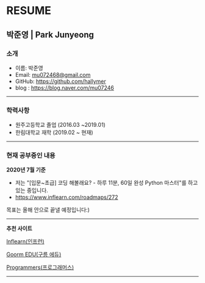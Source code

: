 # RESUME
## 박준영 | Park Junyeong
### 소개
* 이름: 박준영
* Email: mu072468@gmail.com
* GitHub: https://github.com/hallymer
* blog : https://blog.naver.com/mu07246

**************************

### 학력사항
* 원주고등학교 졸업 (2016.03 ~2019.01)
* 한림대학교 재학 (2019.02 ~ 현재)
**************************

### 현재 공부중인 내용
<strong>2020년 7월 기준</strong>
* 저는 "[입문~초급] 코딩 해볼래요? - 하루 11분, 60일 완성 Python 마스터"를 하고 있는 중입니다.
* https://www.inflearn.com/roadmaps/272

목표는 올해 안으로 끝낼 예정입니다:)
**************************

**추천 사이트**

[Inflearn(인프런)][Inflearn]

[Goorm EDU(구름 에듀)][Goorm]

[Programmers(프로그래머스)][Programmers]

[Programmers]: https://programmers.co.kr/learn
[Goorm]: https://edu.goorm.io/
[Inflearn]: https://www.inflearn.com/
**************************
